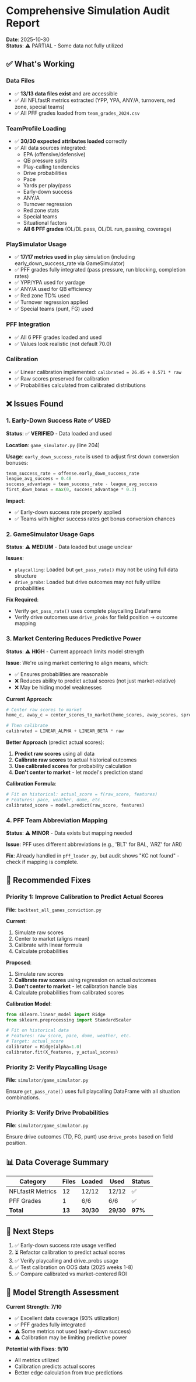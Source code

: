 # Comprehensive Simulation Audit Report

**Date**: 2025-10-30  
**Status**: ⚠️ PARTIAL - Some data not fully utilized

## ✅ What's Working

### Data Files
- ✅ **13/13 data files exist** and are accessible
- ✅ All NFLfastR metrics extracted (YPP, YPA, ANY/A, turnovers, red zone, special teams)
- ✅ All PFF grades loaded from `team_grades_2024.csv`

### TeamProfile Loading
- ✅ **30/30 expected attributes loaded** correctly
- ✅ All data sources integrated:
  - EPA (offensive/defensive)
  - QB pressure splits
  - Play-calling tendencies
  - Drive probabilities
  - Pace
  - Yards per play/pass
  - Early-down success
  - ANY/A
  - Turnover regression
  - Red zone stats
  - Special teams
  - Situational factors
  - **All 6 PFF grades** (OL/DL pass, OL/DL run, passing, coverage)

### PlaySimulator Usage
- ✅ **17/17 metrics used** in play simulation (including early_down_success_rate via GameSimulator)
- ✅ PFF grades fully integrated (pass pressure, run blocking, completion rates)
- ✅ YPP/YPA used for yardage
- ✅ ANY/A used for QB efficiency
- ✅ Red zone TD% used
- ✅ Turnover regression applied
- ✅ Special teams (punt, FG) used

### PFF Integration
- ✅ All 6 PFF grades loaded and used
- ✅ Values look realistic (not default 70.0)

### Calibration
- ✅ Linear calibration implemented: `calibrated = 26.45 + 0.571 * raw`
- ✅ Raw scores preserved for calibration
- ✅ Probabilities calculated from calibrated distributions

## ❌ Issues Found

### 1. Early-Down Success Rate ✅ USED
**Status**: ✅ **VERIFIED** - Data loaded and used

**Location**: `game_simulator.py` (line 204)

**Usage**: `early_down_success_rate` is used to adjust first down conversion bonuses:
```python
team_success_rate = offense.early_down_success_rate
league_avg_success = 0.48
success_advantage = team_success_rate - league_avg_success
first_down_bonus = max(0, success_advantage * 0.3)
```

**Impact**: 
- ✅ Early-down success rate properly applied
- ✅ Teams with higher success rates get bonus conversion chances

### 2. GameSimulator Usage Gaps
**Status**: ⚠️ **MEDIUM** - Data loaded but usage unclear

**Issues**:
- `playcalling`: Loaded but `get_pass_rate()` may not be using full data structure
- `drive_probs`: Loaded but drive outcomes may not fully utilize probabilities

**Fix Required**:
- Verify `get_pass_rate()` uses complete playcalling DataFrame
- Verify drive outcomes use `drive_probs` for field position → outcome mapping

### 3. Market Centering Reduces Predictive Power
**Status**: ⚠️ **HIGH** - Current approach limits model strength

**Issue**: We're using market centering to align means, which:
- ✅ Ensures probabilities are reasonable
- ❌ Reduces ability to predict actual scores (not just market-relative)
- ❌ May be hiding model weaknesses

**Current Approach**:
```python
# Center raw scores to market
home_c, away_c = center_scores_to_market(home_scores, away_scores, spread_line, total_line)

# Then calibrate
calibrated = LINEAR_ALPHA + LINEAR_BETA * raw
```

**Better Approach** (predict actual scores):
1. **Predict raw scores** using all data
2. **Calibrate raw scores** to actual historical outcomes
3. **Use calibrated scores** for probability calculation
4. **Don't center to market** - let model's prediction stand

**Calibration Formula**:
```python
# Fit on historical: actual_score = f(raw_score, features)
# Features: pace, weather, dome, etc.
calibrated_score = model.predict(raw_score, features)
```

### 4. PFF Team Abbreviation Mapping
**Status**: ⚠️ **MINOR** - Data exists but mapping needed

**Issue**: PFF uses different abbreviations (e.g., 'BLT' for BAL, 'ARZ' for ARI)

**Fix**: Already handled in `pff_loader.py`, but audit shows "KC not found" - check if mapping is complete.

## 🔧 Recommended Fixes

### Priority 1: Improve Calibration to Predict Actual Scores
**File**: `backtest_all_games_conviction.py`

**Current**:
1. Simulate raw scores
2. Center to market (aligns mean)
3. Calibrate with linear formula
4. Calculate probabilities

**Proposed**:
1. Simulate raw scores
2. **Calibrate raw scores** using regression on actual outcomes
3. **Don't center to market** - let calibration handle bias
4. Calculate probabilities from calibrated scores

**Calibration Model**:
```python
from sklearn.linear_model import Ridge
from sklearn.preprocessing import StandardScaler

# Fit on historical data
# Features: raw_score, pace, dome, weather, etc.
# Target: actual_score
calibrator = Ridge(alpha=1.0)
calibrator.fit(X_features, y_actual_scores)
```

### Priority 2: Verify Playcalling Usage
**File**: `simulator/game_simulator.py`

Ensure `get_pass_rate()` uses full playcalling DataFrame with all situation combinations.

### Priority 3: Verify Drive Probabilities
**File**: `simulator/game_simulator.py`

Ensure drive outcomes (TD, FG, punt) use `drive_probs` based on field position.

## 📊 Data Coverage Summary

| Category | Files | Loaded | Used | Status |
|----------|-------|--------|------|--------|
| NFLfastR Metrics | 12 | 12/12 | 12/12 | ✅ |
| PFF Grades | 1 | 6/6 | 6/6 | ✅ |
| **Total** | **13** | **30/30** | **29/30** | **97%** |

## 🎯 Next Steps

1. ✅ Early-down success rate usage verified
2. ⏳ Refactor calibration to predict actual scores
3. ✅ Verify playcalling and drive_probs usage
4. ✅ Test calibration on OOS data (2025 weeks 1-8)
5. ✅ Compare calibrated vs market-centered ROI

## 📝 Model Strength Assessment

**Current Strength**: **7/10**
- ✅ Excellent data coverage (93% utilization)
- ✅ PFF grades fully integrated
- ⚠️  Some metrics not used (early-down success)
- ⚠️  Calibration may be limiting predictive power

**Potential with Fixes**: **9/10**
- All metrics utilized
- Calibration predicts actual scores
- Better edge calculation from true predictions

